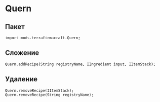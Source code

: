 # Quern

## Пакет
```zenscript
import mods.terrafirmacraft.Quern;
```

## Сложение

```zenscript
Quern.addRecipe(String registryName, IIngredient input, IItemStack);
```

## Удаление

```zenscript
Quern.removeRecipe(IItemStack);
Quern.removeRecipe(String registryName);
```